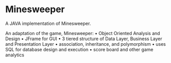 # Minesweeper
A JAVA implementation of Minesweeper.

An adaptation of the game, Minesweeper:
• Object Oriented Analysis and Design
• JFrame for GUI
• 3 tiered structure of Data Layer, Business Layer and Presentation Layer
• association, inheritance, and polymorphism
• uses SQL for database design and execution
• score board and other game analytics
